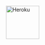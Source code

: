 <a href="https://heroku.com/deploy?template=https://github.com/Ayushjha9988/AYUSHXpro"><img align="center" alt="Heroku" width="92px" src="https://www.nicepng.com/png/full/223-2233246_heroku-logo-salesforce-heroku.png"></p>
